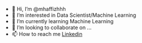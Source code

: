 - 👋 Hi, I’m @mhaffizhhh
- 👀 I’m interested in Data Scientist/Machine Learning
- 🌱 I’m currently learning Machine Learning
- 💞️ I’m looking to collaborate on ...
- 📫 How to reach me [Linkedin](https://www.linkedin.com/in/mohammadhafizhefridas/)

<!---
mhaffizhhh/mhaffizhhh is a ✨ special ✨ repository because its `README.md` (this file) appears on your GitHub profile.
You can click the Preview link to take a look at your changes.
--->
